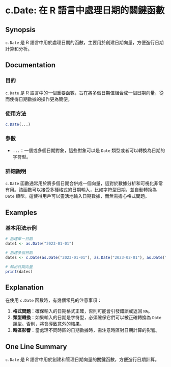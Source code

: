 <!--
Meta Description: # c.Date: 在 R 語言中處理日期的關鍵函數 ## Synopsis `c.Date` 是 R 語言中用於處理日期的函數，主要用於創建日期向量，方便進行日期計算和分析。 ## Documentation ### 目的 `c.Date` 是 R 語言中的一個重要函數，旨在將多個日期值組合成一個...
Meta Keywords: date, 2023, dates, 語言中處理日期的關鍵函數, synopsis
-->

# c.Date: 在 R 語言中處理日期的關鍵函數

## Synopsis
`c.Date` 是 R 語言中用於處理日期的函數，主要用於創建日期向量，方便進行日期計算和分析。

## Documentation
### 目的
`c.Date` 是 R 語言中的一個重要函數，旨在將多個日期值組合成一個日期向量，從而使得日期數據的操作更為簡便。

### 使用方法
```R
c.Date(...)
```

### 參數
- `...`：一個或多個日期對象，這些對象可以是 `Date` 類型或者可以轉換為日期的字符型。

### 詳細說明
`c.Date` 函數通常用於將多個日期合併成一個向量，這對於數據分析和可視化非常有用。該函數可以接受多種格式的日期輸入，比如字符型日期，並自動轉換為 `Date` 類型。這使得用戶可以靈活地輸入日期數據，而無需擔心格式問題。

## Examples
### 基本用法示例
```R
# 創建單一日期
date1 <- as.Date("2023-01-01")

# 創建多個日期
dates <- c.Date(as.Date("2023-01-01"), as.Date("2023-02-01"), as.Date("2023-03-01"))

# 輸出日期向量
print(dates)
```

## Explanation
在使用 `c.Date` 函數時，有幾個常見的注意事項：
1. **格式問題**：確保輸入的日期格式正確，否則可能會引發錯誤或返回 `NA`。
2. **類型轉換**：如果輸入的日期是字符型，必須確保它們可以被正確轉換為 `Date` 類型。否則，將會導致意外的結果。
3. **時區影響**：當處理不同時區的日期數據時，需注意時區對日期計算的影響。

## One Line Summary
`c.Date` 是 R 語言中用於創建和管理日期向量的關鍵函數，方便進行日期計算。